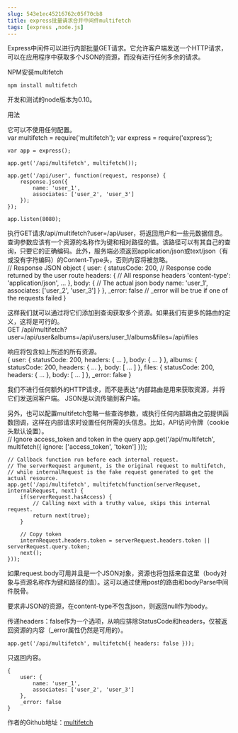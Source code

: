 ```yaml
---
slug: 543e1ec45216762c05f70cb8
title: express批量请求合并中间件multifetch
tags: [express ,node.js]
---
```


Express中间件可以进行内部批量GET请求。它允许客户端发送一个HTTP请求，可以在应用程序中获取多个JSON的资源，而没有进行任何多余的请求。&nbsp;  
  
NPM安装multifetch&nbsp; 

    npm install multifetch

开发和测试的node版本为0.10。&nbsp;  
  
用法&nbsp;  
  
它可以不使用任何配置。&nbsp;  
    var multifetch = require('multifetch');
    var express = require('express');
    
    var app = express();
    
    app.get('/api/multifetch', multifetch());
    
    app.get('/api/user', function(request, response) {
        response.json({
            name: 'user_1',
            associates: ['user_2', 'user_3']
        });
    });
    
    app.listen(8080);

  
  
执行GET请求/api/multifetch?user=/api/user，将返回用户和一些元数据信息。查询参数应该有一个资源的名称作为键和相对路径的值。该路径可以有其自己的查询，只要它的正确编码。此外，服务端必须返回application/json或text/json（有或没有字符编码）的Content-Type头，否则内容将被忽略。&nbsp;  
    // Response JSON object
    {
        user: {
            statusCode: 200,                            // Response code returned by the user route
            headers: {                                  // All response headers
                'content-type': 'application/json',
                ...
            },
            body: {                                     // The actual json body
                name: 'user_1',
                associates: ['user_2', 'user_3']
            }
        },
        _error: false                                   // _error will be true if one of the requests failed
    }

  
  
这样我们就可以通过将它们添加到查询获取多个资源。如果我们有更多的路由的定义，这将是可行的。&nbsp;  
    GET /api/multifetch?user=/api/user&amp;albums=/api/users/user_1/albums&amp;files=/api/files

  
  
响应将包含如上所述的所有资源。&nbsp;  
    {
        user: {
            statusCode: 200,
            headers: { ... },
            body: { ... }
        },
        albums: {
            statusCode: 200,
            headers: { ... },
            body: [ ... ]
        },
        files: {
            statusCode: 200,
            headers: { ... },
            body: [ ... ]
        },
        _error: false
    }

  
  
我们不进行任何额外的HTTP请求，而不是表达“内部路由是用来获取资源，并将它们发送回客户端。 JSON是以流传输到客户端。&nbsp;  
  
另外，也可以配置multifetch忽略一些查询参数，或执行任何内部路由之前提供函数回调，这样在内部请求时设置任何所需的头信息。比如，API访问令牌（cookie头默认设置）。&nbsp;  
    // Ignore access_token and token in the query
    app.get('/api/multifetch', multifetch({ ignore: ['access_token', 'token'] }));
    
    // Callback function run before each internal request.
    // The serverRequest argument, is the original request to multifetch,
    // while internalRequest is the fake request generated to get the actual resource.
    app.get('/api/multifetch', multifetch(function(serverRequset, internalRequest, next) {
        if(serverRequest.hasAccess) {
            // Calling next with a truthy value, skips this internal request.
            return next(true);
        }
    
        // Copy token
        internRequest.headers.token = serverRequest.headers.token || serverRequest.query.token;
        next();
    }));

  
  
如果request.body可用并且是一个JSON对象，资源也将包括来自这里（body对象与资源名称作为键和路径的值）。这可以通过使用post的路由和bodyParse中间件脱骨。&nbsp;  
  
要求非JSON的资源，在content-type不包含json，则返回null作为body。&nbsp;  
  
传递headers：false作为一个选项，从响应排除StatusCode和headers，仅被返回资源的内容（_error属性仍然是可用的）。 

    app.get('/api/multifetch', multifetch({ headers: false }));

只返回内容。 

    {
        user: {
            name: 'user_1',
            associates: ['user_2', 'user_3']
        },
        _error: false
    }

作者的Github地址：[multifetch][0]

[0]: https://github.com/e-conomic/multifetch
